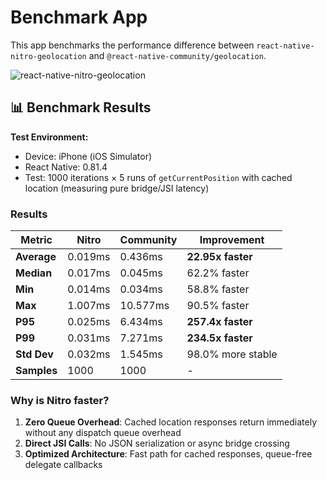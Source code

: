 # Benchmark App

This app benchmarks the performance difference between `react-native-nitro-geolocation` and `@react-native-community/geolocation`.

![react-native-nitro-geolocation](https://raw.githubusercontent.com/jingjing2222/react-native-nitro-geolocation/main/benchmark.gif)

## 📊 Benchmark Results

**Test Environment:**
- Device: iPhone (iOS Simulator)
- React Native: 0.81.4
- Test: 1000 iterations × 5 runs of `getCurrentPosition` with cached location (measuring pure bridge/JSI latency)

### Results

| Metric | Nitro | Community | Improvement |
|--------|-------|-----------|-------------|
| **Average** | 0.019ms | 0.436ms | **22.95x faster** |
| **Median** | 0.017ms | 0.045ms | 62.2% faster |
| **Min** | 0.014ms | 0.034ms | 58.8% faster |
| **Max** | 1.007ms | 10.577ms | 90.5% faster |
| **P95** | 0.025ms | 6.434ms | **257.4x faster** |
| **P99** | 0.031ms | 7.271ms | **234.5x faster** |
| **Std Dev** | 0.032ms | 1.545ms | 98.0% more stable |
| **Samples** | 1000 | 1000 | - |

### Why is Nitro faster?

1. **Zero Queue Overhead**: Cached location responses return immediately without any dispatch queue overhead
2. **Direct JSI Calls**: No JSON serialization or async bridge crossing
3. **Optimized Architecture**: Fast path for cached responses, queue-free delegate callbacks
